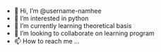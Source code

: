 - 👋 Hi, I’m @username-namhee
- 👀 I’m interested in python
- 🌱 I’m currently learning theoretical basis
- 💞️ I’m looking to collaborate on learning program
- 📫 How to reach me ...

<!---
username-namhee/username-namhee is a ✨ special ✨ repository because its `README.md` (this file) appears on your GitHub profile.
You can click the Preview link to take a look at your changes.
--->
